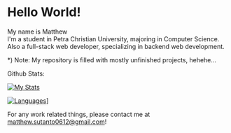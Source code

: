 # Hello World!
My name is Matthew  
I'm a student in Petra Christian University, majoring in Computer Science.  
Also a full-stack web developer, specializing in backend web development.  

*) Note: My repository is filled with mostly unfinished projects, hehehe... 

Github Stats:  

[![My Stats](https://github-readme-stats.vercel.app/api?username=mtstnt&show_icons=true&theme=radical&count_private=true)](https://github.com/anuraghazra/github-readme-stats)

[![Languages](https://github-readme-stats.vercel.app/api/top-langs/?username=mtstnt&show_icons=true&theme=radical&count_private=true&layout=compact)](https://github.com/anuraghazra/github-readme-stats)]

For any work related things, please contact me at [matthew.sutanto0612@gmail.com](mailto:matthew.sutanto0612@gmail.com)!
